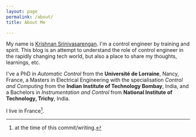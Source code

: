 ```yaml
---
layout: page
permalink: /about/
title: About Me

---
```


My name is [Krishnan Srinivasarengan](https://www.linkedin.com/in/krishnans14). I'm a control engineer by training and spirit. This blog is an attempt to understand the role of control engineer in the rapidly changing tech world, but also a place to share my thoughts, learnings, etc.

I've a PhD in *Automatic Control* from the **Université de Lorraine**, Nancy, France, a Masters in Electrical Engineering with the specialisation *Control and Computing* from the **Indian Institute of Technology Bombay**, India, and a Bachelors in *Instrumentation and Control* from **National Institute of Technology, Trichy**, India.

I live in France[^1].


[^1]:at the time of this commit/writing.
